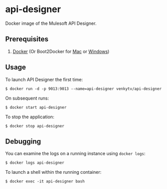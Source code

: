 # api-designer

Docker image of the Mulesoft API Designer.

## Prerequisites

1. [Docker](https://www.docker.com/) (Or Boot2Docker for [Mac](https://docs.docker.com/installation/mac/) or [Windows](https://docs.docker.com/installation/windows/))

## Usage

To launch API Designer the first time:

    $ docker run -d -p 9013:9013 --name=api-designer venkytv/api-designer

On subsequent runs:

    $ docker start api-designer

To stop the application:

    $ docker stop api-designer

## Debugging

You can examine the logs on a running instance using `docker logs`:

    $ docker logs api-designer

To launch a shell within the running container:

    $ docker exec -it api-designer bash
